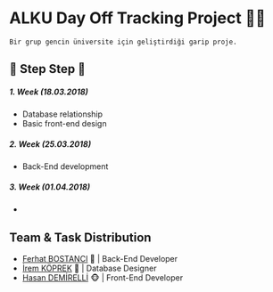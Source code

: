 # ALKU Day Off Tracking Project :calendar::restroom:

```
Bir grup gencin üniversite için geliştirdiği garip proje.
```


## :walking: Step Step :walking:

##### 1. Week (18.03.2018)
- Database relationship
- Basic front-end design

##### 2. Week (25.03.2018)
- Back-End development

##### 3. Week (01.04.2018)
- 

## Team & Task Distribution
- [Ferhat BOSTANCI](https://github.com/ferhatbostanci) :hamster: | Back-End Developer
- [İrem KÖPREK](https://github.com/iremkoprek) :hatching_chick: | Database Designer
- [Hasan DEMİRELLİ](https://github.com/hasandemirelli) :monkey_face: | Front-End Developer
